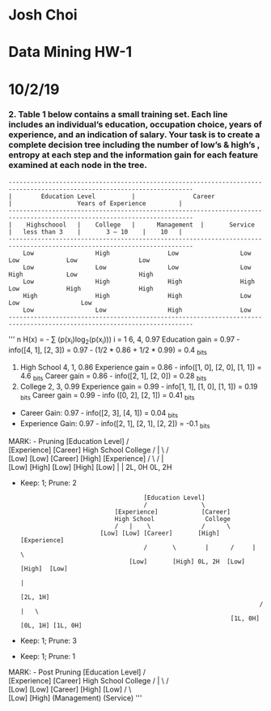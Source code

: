 # Josh Choi
# Data Mining HW-1
# 10/2/19



### 2. Table 1 below contains a small training set. Each line includes an individual’s education, occupation choice, years of experience, and an indication of salary. Your task is to create a complete decision tree including the number of low’s & high’s , entropy at each step and the information gain for each feature examined at each node in the tree.

```
-------------------------------------------------------------------------------------------------------------------------
|        Education Level          |                Career                |                  Years of Experience         |
-------------------------------------------------------------------------------------------------------------------------
|    Highschoool   |    College   |      Management  |       Service     |   less than 3    |       3 — 10    |    10   |
-------------------------------------------------------------------------------------------------------------------------
    Low                 High                Low                 Low             Low             Low                 Low
    Low                 Low                 Low                 Low             High            Low                 High
    Low                 High                High                High            Low             High                High
    High                High                High                Low                             Low                 Low
    Low                 Low                 High                Low             
-------------------------------------------------------------------------------------------------------------------------
```

'''
         n
H(x) = - ∑ (p(x<sub>i</sub>)log<sub>2</sub>(p(x<sub>i</sub>)))
       i = 1
        6, 4, 0.97
        Education gain = 0.97 - info([4, 1], [2, 3]) = 0.97 - (1/2 * 0.86 + 1/2 * 0.99) = 0.4 <sub>bits</sub>

1. High School 4, 1, 0.86
    Experience gain = 0.86 - info([1, 0], [2, 0], [1, 1]) = 4.6 <sub>bits</sub>
    Career gain = 0.86 - info([2, 1], [2, 0]) = 0.28 <sub>bits</sub>
2. College 2, 3, 0.99
    Experience gain = 0.99 - info[1, 1], [1, 0], [1, 1]) = 0.19 <sub>bits</sub>
    Career gain = 0.99 - info ([0, 2], [2, 1]) = 0.41 <sub>bits</sub>

* Career Gain:
    0.97 - info([2, 3], [4, 1]) = 0.04 <sub>bits</sub>
* Experience Gain:
    0.97 - info([2, 1], [2, 1], [2, 2]) = -0.1 <sub>bits</sub>

MARK: - Pruning
                                        [Education Level]
                                        /               \
                                [Experience]            [Career]
                                High School              College
                                /   |    \              /      \
                            [Low] [Low] [Career]       [High]    [Experience]
                                        /       \                /     |     \
                                    [Low]       [High]       [Low]   [High]  [Low]
                                      |            |
                                    2L, 0H       0L, 2H      
* Keep: 1; Prune: 2


                                        [Education Level]
                                        /               \
                                [Experience]            [Career]
                                High School              College
                                /   |    \              /      \
                            [Low] [Low] [Career]       [High]  [Experience]
                                        /       \        |      /     |     \
                                    [Low]       [High] 0L, 2H  [Low]   [High]  [Low]
                                                                         |
                                                                        [2L, 1H]
                                                                        /   |   \
                                                                [1L, 0H] [0L, 1H] [1L, 0H]

* Keep: 1; Prune: 3
* Keep: 1; Prune: 1

MARK: - Post Pruning
                                            [Education Level]
                                            /               \
                                    [Experience]            [Career]
                                    High School              College
                                    /   |    \              /      \
                                [Low] [Low] [Career]       [High]  [Low]
                                            /       \    
                                        [Low]       [High]
                                    (Management)    (Service)
'''
